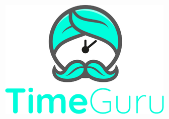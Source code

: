 ![Time-Guru! The time and task management you everyone needs!](https://raw.githubusercontent.com/chasehoff/TimeGuru-Web/master/front-end/public/images/TimeGuru_Logo.svg "Time-Guru Logo")
